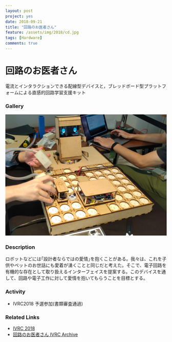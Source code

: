 ```yaml
---
layout: post
project: yes
date: 2018-09-21
title: "回路のお医者さん"
feature: /assets/img/2018/cd.jpg
tags: [Hardware]
comments: true
---
```


# 回路のお医者さん

電流とインタラクションできる配線型デバイスと，ブレッドボード型プラットフォームによる直感的回路学習支援キット

### Gallery

  ![](/assets/img/2018/cd.jpg)

### Description

ロボットなどには｢設計者ならではの愛情｣を抱くことがある。我々は、これを子供やペットのお世話にも愛着が湧くことと同じだと考えた。そこで、電子回路を有機的な存在として取り扱えるインターフェイスを提案する。このデバイスを通して、回路や電子工作に対して愛情を抱いてもらうことを目標とする。

### Activity

* IVRC2018 予選参加(書類審査通過)

### Related Links

* [IVRC 2018](http://ivrc.net/2018/)
* [回路のお医者さん IVRC Archive](http://ivrc.net/archive/%E5%9B%9E%E8%B7%AF%E3%81%AE%E3%81%8A%E5%8C%BB%E8%80%85%E3%81%95%E3%82%932018/)